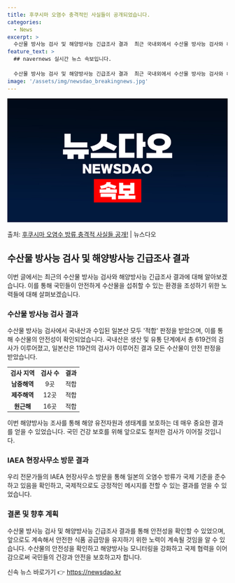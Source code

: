```yaml
---
title: 후쿠시마 오염수 충격적인 사실들이 공개되었습니다.
categories:
  - News
excerpt: >
  수산물 방사능 검사 및 해양방사능 긴급조사 결과  최근 국내외에서 수산물 방사능 검사와 해양 방사능 긴급 조…
feature_text: >
  ## navernews 실시간 뉴스 속보입니다.

  수산물 방사능 검사 및 해양방사능 긴급조사 결과  최근 국내외에서 수산물 방사능 검사와 해양 방사능 긴급 조…
image: '/assets/img/newsdao_breakingnews.jpg'
---
```


![뉴스다오 속보](/assets/img/newsdao_breakingnews.jpg)

<p>출처: <a href="https://newsdao.kr/4330" rel="dofollow">후쿠시마 오염수 방류 충격적 사실들 공개!</a> | 뉴스다오</p>

<h2 data-ke-size="size26">수산물 방사능 검사 및 해양방사능 긴급조사 결과</h2>
이번 글에서는 최근의 수산물 방사능 검사와 해양방사능 긴급조사 결과에 대해 알아보겠습니다. 이를 통해 국민들이 안전하게 수산물을 섭취할 수 있는 환경을 조성하기 위한 노력들에 대해 살펴보겠습니다.

<h3>수산물 방사능 검사 결과</h3>
수산물 방사능 검사에서 국내산과 수입된 일본산 모두 '적합' 판정을 받았으며, 이를 통해 수산물의 안전성이 확인되었습니다. 국내산은 생산 및 유통 단계에서 총 619건의 검사가 이루어졌고, 일본산은 119건의 검사가 이루어진 결과 모든 수산물이 안전 판정을 받았습니다.

<table>
    <tr>
        <td style="text-align: center; height: 17px;"><b>검사 지역</b></td>
        <td style="text-align: center; height: 17px;"><b>검사 수</b></td>
        <td style="text-align: center; height: 17px;"><b>결과</b></td>
    </tr>
    <tr>
        <td style="text-align: center; height: 17px;"><b>남중해역</b></td>
        <td style="text-align: center; height: 17px;">9곳</td>
        <td style="text-align: center; height: 17px;">적합</td>
    </tr>
    <tr>
        <td style="text-align: center; height: 17px;"><b>제주해역</b></td>
        <td style="text-align: center; height: 17px;">12곳</td>
        <td style="text-align: center; height: 17px;">적합</td>
    </tr>
    <tr>
        <td style="text-align: center; height: 17px;"><b>원근해</b></td>
        <td style="text-align: center; height: 17px;">16곳</td>
        <td style="text-align: center; height: 17px;">적합</td>
    </tr>
</table>

이번 해양방사능 조사를 통해 해양 유전자원과 생태계를 보호하는 데 매우 중요한 결과를 얻을 수 있었습니다. 국민 건강 보호를 위해 앞으로도 철저한 검사가 이어질 것입니다.

<h3>IAEA 현장사무소 방문 결과</h3>
우리 전문가들의 IAEA 현장사무소 방문을 통해 일본의 오염수 방류가 국제 기준을 준수하고 있음을 확인하고, 국제적으로도 긍정적인 메시지를 전할 수 있는 결과를 얻을 수 있었습니다.

<h3>결론 및 향후 계획</h3>
수산물 방사능 검사 및 해양방사능 긴급조사 결과를 통해 안전성을 확인할 수 있었으며, 앞으로도 계속해서 안전한 식품 공급망을 유지하기 위한 노력이 계속될 것임을 알 수 있습니다. 수산물의 안전성을 확인하고 해양방사능 모니터링을 강화하고 국제 협력을 이어감으로써 국민들의 건강과 안전을 보호하고자 합니다. 

신속 뉴스 바로가기 👉 <a href="https://newsdao.kr" rel="dofollow">https://newsdao.kr</a>


